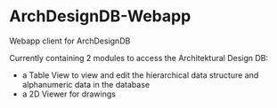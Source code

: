 # ArchDesignDB-Webapp
Webapp client for ArchDesignDB

Currently containing 2 modules to access the Architektural Design DB:

- a Table View to view and edit the hierarchical data structure and alphanumeric data in the database
- a 2D Viewer for drawings
